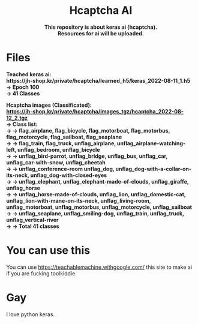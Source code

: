 <h1 align="center">Hcaptcha AI</h1>

<p align='center'>
  <b>This repository is about keras ai (hcaptcha).</b><br>
  <b>Resources for ai will be uploaded.</b><br>
</p>


# Files

<p>
  <b>Teached keras ai:</b><br>
  <b>https://jh-shop.kr/private/hcaptcha/learned_h5/keras_2022-08-11_1.h5</b><br>
  <b> -> Epoch 100</b><br>
  <b> -> 41 Classes</b>
  
  <b>Hcaptcha images (Classificated):</b><br>
  <b>https://jh-shop.kr/private/hcaptcha/images_tgz/hcaptcha_2022-08-12_2.tgz</b><br>
  <b> -> Class list:</b><br>
  <b> -> -> flag_airplane, flag_bicycle, flag_motorboat, flag_motorbus, flag_motorcycle, flag_sailboat, flag_seaplane</b><br>
  <b> -> -> flag_train, flag_truck, unflag_airplane, unflag_airplane-watching-left, unflag_bedroom, unflag_bicycle</b><br>
  <b> -> -> unflag_bird-parrot, unflag_bridge, unflag_bus, unflag_car, unflag_car-with-snow, unflag_cheetah</b><br>
  <b> -> -> unflag_conference-room unflag_dog, unflag_dog-with-a-collar-on-its-neck, unflag_dog-with-closed-eyes</b><br>
  <b> -> -> unflag_elephant, unflag_elephant-made-of-clouds, unflag_giraffe, unflag_horse</b><br>
  <b> -> -> unflag_horse-made-of-clouds, unflag_lion, unflag_domestic-cat, unflag_lion-with-mane-on-its-neck, unflag_living-room, unflag_motorboat, unflag_motorbus, unflag_motorcycle, unflag_sailboat</b><br>
  <b> -> -> unflag_seaplane, unflag_smiling-dog, unflag_train, unflag_truck, unflag_vertical-river</b><br>
  <b> -> -> Total 41 classes</b>
</p>

# You can use this

You can use https://teachablemachine.withgoogle.com/ this site to make ai if you are fucking toolkiddie.

# Gay

I love python keras.
